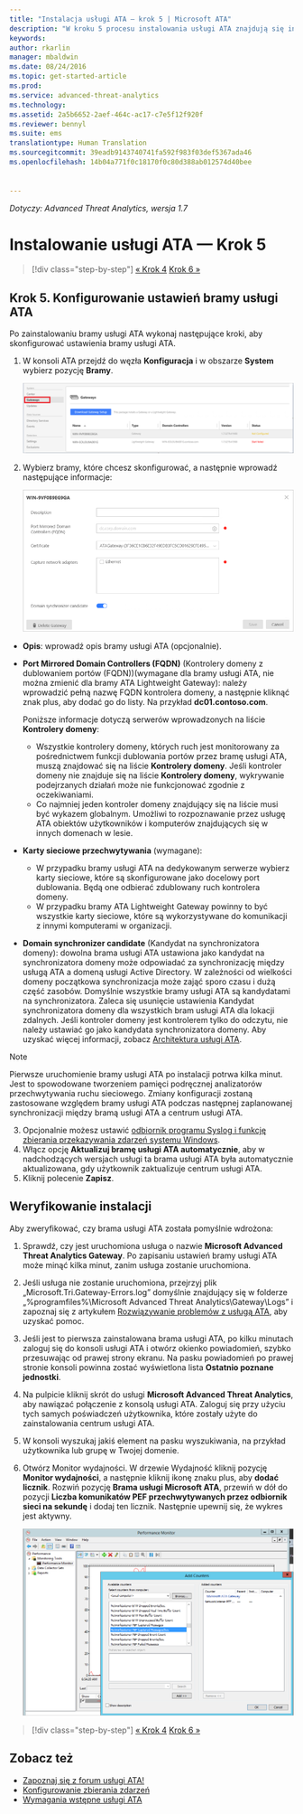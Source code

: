 ```yaml
---
title: "Instalacja usługi ATA — krok 5 | Microsoft ATA"
description: "W kroku 5 procesu instalowania usługi ATA znajdują się informacje ułatwiające skonfigurowanie ustawień bramy usługi ATA."
keywords: 
author: rkarlin
manager: mbaldwin
ms.date: 08/24/2016
ms.topic: get-started-article
ms.prod: 
ms.service: advanced-threat-analytics
ms.technology: 
ms.assetid: 2a5b6652-2aef-464c-ac17-c7e5f12f920f
ms.reviewer: bennyl
ms.suite: ems
translationtype: Human Translation
ms.sourcegitcommit: 39eadb9143740741fa592f983f03def5367ada46
ms.openlocfilehash: 14b04a771f0c18170f0c80d388ab012574d40bee


---
```


*Dotyczy: Advanced Threat Analytics, wersja 1.7*



# Instalowanie usługi ATA — Krok 5

>[!div class="step-by-step"]
[« Krok 4](install-ata-step4.md)
[Krok 6 »](install-ata-step6.md)


## Krok 5. Konfigurowanie ustawień bramy usługi ATA
Po zainstalowaniu bramy usługi ATA wykonaj następujące kroki, aby skonfigurować ustawienia bramy usługi ATA.

1.  W konsoli ATA przejdź do węzła **Konfiguracja** i w obszarze **System** wybierz pozycję **Bramy**.
   
     ![Obraz przedstawiający konfigurowanie ustawień bramy](media/ATA-Gateways-config-1.png)


2.  Wybierz bramy, które chcesz skonfigurować, a następnie wprowadź następujące informacje:

    ![Obraz przedstawiający konfigurowanie ustawień bramy](media/ATA-Gateways-config-2.png)

  - **Opis**: wprowadź opis bramy usługi ATA (opcjonalnie).
  - **Port Mirrored Domain Controllers (FQDN)** (Kontrolery domeny z dublowaniem portów (FQDN))(wymagane dla bramy usługi ATA, nie można zmienić dla bramy ATA Lightweight Gateway): należy wprowadzić pełną nazwę FQDN kontrolera domeny, a następnie kliknąć znak plus, aby dodać go do listy. Na przykład **dc01.contoso.com**.

      Poniższe informacje dotyczą serwerów wprowadzonych na liście **Kontrolery domeny**:
      - Wszystkie kontrolery domeny, których ruch jest monitorowany za pośrednictwem funkcji dublowania portów przez bramę usługi ATA, muszą znajdować się na liście **Kontrolery domeny**. Jeśli kontroler domeny nie znajduje się na liście **Kontrolery domeny**, wykrywanie podejrzanych działań może nie funkcjonować zgodnie z oczekiwaniami.
      - Co najmniej jeden kontroler domeny znajdujący się na liście musi być wykazem globalnym. Umożliwi to rozpoznawanie przez usługę ATA obiektów użytkowników i komputerów znajdujących się w innych domenach w lesie.

- **Karty sieciowe przechwytywania** (wymagane):
  - W przypadku bramy usługi ATA na dedykowanym serwerze wybierz karty sieciowe, które są skonfigurowane jako docelowy port dublowania. Będą one odbierać zdublowany ruch kontrolera domeny.
  - W przypadku bramy ATA Lightweight Gateway powinny to być wszystkie karty sieciowe, które są wykorzystywane do komunikacji z innymi komputerami w organizacji.


 - **Domain synchronizer candidate** (Kandydat na synchronizatora domeny): dowolna brama usługi ATA ustawiona jako kandydat na synchronizatora domeny może odpowiadać za synchronizację między usługą ATA a domeną usługi Active Directory. W zależności od wielkości domeny początkowa synchronizacja może zająć sporo czasu i dużą część zasobów. Domyślnie wszystkie bramy usługi ATA są kandydatami na synchronizatora.
   Zaleca się usunięcie ustawienia Kandydat synchronizatora domeny dla wszystkich bram usługi ATA dla lokacji zdalnych.
   Jeśli kontroler domeny jest kontrolerem tylko do odczytu, nie należy ustawiać go jako kandydata synchronizatora domeny. Aby uzyskać więcej informacji, zobacz [Architektura usługi ATA](/advanced-threat-analytics/plan-design/ata-architecture#ata-lightweight-gateway-features).

> [!NOTE] 
> Pierwsze uruchomienie bramy usługi ATA po instalacji potrwa kilka minut. Jest to spowodowane tworzeniem pamięci podręcznej analizatorów przechwytywania ruchu sieciowego.
> Zmiany konfiguracji zostaną zastosowane względem bramy usługi ATA podczas następnej zaplanowanej synchronizacji między bramą usługi ATA a centrum usługi ATA.

3. Opcjonalnie możesz ustawić [odbiornik programu Syslog i funkcję zbierania przekazywania zdarzeń systemu Windows](configure-event-collection.md). 
4. Włącz opcję **Aktualizuj bramę usługi ATA automatycznie**, aby w nadchodzących wersjach usługi ta brama usługi ATA była automatycznie aktualizowana, gdy użytkownik zaktualizuje centrum usługi ATA.
3. Kliknij polecenie **Zapisz**.


## Weryfikowanie instalacji
Aby zweryfikować, czy brama usługi ATA została pomyślnie wdrożona:

1.  Sprawdź, czy jest uruchomiona usługa o nazwie **Microsoft Advanced Threat Analytics Gateway**. Po zapisaniu ustawień bramy usługi ATA może minąć kilka minut, zanim usługa zostanie uruchomiona.

2.  Jeśli usługa nie zostanie uruchomiona, przejrzyj plik „Microsoft.Tri.Gateway-Errors.log” domyślnie znajdujący się w folderze „%programfiles%\Microsoft Advanced Threat Analytics\Gateway\Logs” i zapoznaj się z artykułem [Rozwiązywanie problemów z usługą ATA](/advanced-threat-analytics/troubleshoot/troubleshooting-ata-known-errors), aby uzyskać pomoc.

3.  Jeśli jest to pierwsza zainstalowana brama usługi ATA, po kilku minutach zaloguj się do konsoli usługi ATA i otwórz okienko powiadomień, szybko przesuwając od prawej strony ekranu. Na pasku powiadomień po prawej stronie konsoli powinna zostać wyświetlona lista **Ostatnio poznane jednostki**.

4.  Na pulpicie kliknij skrót do usługi **Microsoft Advanced Threat Analytics**, aby nawiązać połączenie z konsolą usługi ATA. Zaloguj się przy użyciu tych samych poświadczeń użytkownika, które zostały użyte do zainstalowania centrum usługi ATA.
5.  W konsoli wyszukaj jakiś element na pasku wyszukiwania, na przykład użytkownika lub grupę w Twojej domenie.
6.  Otwórz Monitor wydajności. W drzewie Wydajność kliknij pozycję **Monitor wydajności**, a następnie kliknij ikonę znaku plus, aby **dodać licznik**. Rozwiń pozycję **Brama usługi Microsoft ATA**, przewiń w dół do pozycji **Liczba komunikatów PEF przechwytywanych przez odbiornik sieci na sekundę** i dodaj ten licznik. Następnie upewnij się, że wykres jest aktywny.

    ![Obraz przedstawiający dodawanie liczników wydajności](media/ATA-performance-monitoring-add-counters.png)


>[!div class="step-by-step"]
[« Krok 4](install-ata-step4.md)
[Krok 6 »](install-ata-step6.md)

## Zobacz też

- [Zapoznaj się z forum usługi ATA!](https://social.technet.microsoft.com/Forums/security/home?forum=mata)
- [Konfigurowanie zbierania zdarzeń](configure-event-collection.md)
- [Wymagania wstępne usługi ATA](/advanced-threat-analytics/plan-design/ata-prerequisites)




<!--HONumber=Sep16_HO4-->


